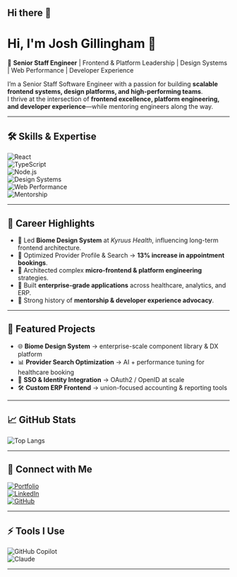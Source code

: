 ## Hi there 👋

<!--
**joshgillingham/joshgillingham** is a ✨ _special_ ✨ repository because its `README.md` (this file) appears on your GitHub profile.

Here are some ideas to get you started:

- 🔭 I’m currently working on ...
- 🌱 I’m currently learning ...
- 👯 I’m looking to collaborate on ...
- 🤔 I’m looking for help with ...
- 💬 Ask me about ...
- 📫 How to reach me: ...
- 😄 Pronouns: ...
- ⚡ Fun fact: ...
-->


# Hi, I'm Josh Gillingham 👋  

🚀 **Senior Staff Engineer** | Frontend & Platform Leadership | Design Systems | Web Performance | Developer Experience  

I’m a Senior Staff Software Engineer with a passion for building **scalable frontend systems, design platforms, and high-performing teams**.  
I thrive at the intersection of **frontend excellence, platform engineering, and developer experience**—while mentoring engineers along the way.  

---

## 🛠️ Skills & Expertise  

![React](https://img.shields.io/badge/React-20232A?style=for-the-badge&logo=react&logoColor=61DAFB)  
![TypeScript](https://img.shields.io/badge/TypeScript-007ACC?style=for-the-badge&logo=typescript&logoColor=white)  
![Node.js](https://img.shields.io/badge/Node.js-43853D?style=for-the-badge&logo=node.js&logoColor=white)  
![Design Systems](https://img.shields.io/badge/Design%20Systems-FF6F61?style=for-the-badge&logo=figma&logoColor=white)  
![Web Performance](https://img.shields.io/badge/Web%20Performance-4285F4?style=for-the-badge&logo=googlechrome&logoColor=white)  
![Mentorship](https://img.shields.io/badge/Mentorship-4CAF50?style=for-the-badge&logo=github&logoColor=white)  

---

## 📌 Career Highlights  

- 🔹 Led **Biome Design System** at *Kyruus Health*, influencing long-term frontend architecture.  
- 🔹 Optimized Provider Profile & Search → **13% increase in appointment bookings**.  
- 🔹 Architected complex **micro-frontend & platform engineering** strategies.  
- 🔹 Built **enterprise-grade applications** across healthcare, analytics, and ERP.  
- 🔹 Strong history of **mentorship & developer experience advocacy**.  

---

## 📂 Featured Projects  

- 🌐 **Biome Design System** → enterprise-scale component library & DX platform  
- 📊 **Provider Search Optimization** → AI + performance tuning for healthcare booking  
- 🔐 **SSO & Identity Integration** → OAuth2 / OpenID at scale  
- 🛠️ **Custom ERP Frontend** → union-focused accounting & reporting tools  

---

## 📈 GitHub Stats  

<!--![Josh's GitHub stats](https://github-readme-stats.vercel.app/api?username=joshgillingham&show_icons=true&theme=radical)  -->
![Top Langs](https://github-readme-stats.vercel.app/api/top-langs/?username=joshgillingham&layout=compact&theme=radical)  

---

## 🤝 Connect with Me  

[![Portfolio](https://img.shields.io/badge/Portfolio-joshgillingham.com-0A0A0A?style=for-the-badge&logo=firefox&logoColor=white)](http://joshgillingham.com)  
[![LinkedIn](https://img.shields.io/badge/LinkedIn-Josh%20Gillingham-blue?style=for-the-badge&logo=linkedin)](https://www.linkedin.com/in/joshgillingham)  
[![GitHub](https://img.shields.io/badge/GitHub-joshgillingham-181717?style=for-the-badge&logo=github)](https://github.com/joshgillingham)  

---

## ⚡ Tools I Use  

![GitHub Copilot](https://img.shields.io/badge/GitHub%20Copilot-000000?style=for-the-badge&logo=githubcopilot&logoColor=white)  
![Claude](https://img.shields.io/badge/Claude%20AI-101010?style=for-the-badge&logo=anthropic&logoColor=white)  

---

